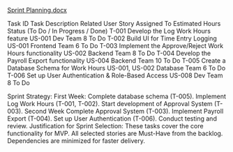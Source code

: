 
[Sprint Planning.docx](https://github.com/user-attachments/files/19411822/Sprint.Planning.docx)

Task ID	Task Description	Related User Story	Assigned To	Estimated Hours	Status (To Do / In Progress / Done)
T-001	Develop the Log Work Hours feature	US-001	Dev Team	8	To Do
T-002	Build UI for Time Entry Logging	US-001	Frontend Team	6	To Do
T-003	Implement the Approve/Reject Work Hours functionality	US-002	Backend Team	8	To Do
T-004	Develop the Payroll Export functionality	US-004	Backend Team	10	To Do
T-005	Create a Database Schema for Work Hours	US-001, US-002	Database Team	6	To Do
T-006	Set up User Authentication & Role-Based Access	US-008	Dev Team	8	To Do

Sprint Strategy:
First Week:
Complete database schema (T-005).
Implement Log Work Hours (T-001, T-002).
Start development of Approval System (T-003).
Second Week
Complete Approval System (T-003).
Implement Payroll Export (T-004).
Set up User Authentication (T-006).
Conduct testing and review.
Justification for Sprint Selection:
These tasks cover the core functionality for MVP.
All selected stories are Must-Have from the backlog.
Dependencies are minimized for faster delivery.
